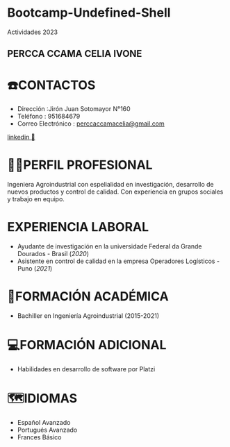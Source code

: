 # Bootcamp-Undefined-Shell
Actividades 2023
## PERCCA CCAMA CELIA IVONE

# ☎️CONTACTOS
- Dirección :Jirón Juan Sotomayor N°160
- Teléfono : 951684679
- Correo Electrónico : perccaccamacelia@gmail.com

[linkedin 💼](https://www.linkedin.com/in/celia-percca-ccama-a1362816a)

# 👩‍💼PERFIL PROFESIONAL
Ingeniera Agroindustrial con espelialidad en investigación, desarrollo de nuevos productos y control de calidad. Con experiencia en grupos sociales y trabajo en equipo.

# EXPERIENCIA LABORAL
- Ayudante de investigación en la universidade Federal da Grande Dourados - Brasil (*2020*) 
- Asistente en control de calidad en la empresa Operadores Logísticos - Puno (*2021*) 

# 📖FORMACIÓN ACADÉMICA
- Bachiller en Ingeniería Agroindustrial (2015-2021)

# 💻FORMACIÓN ADICIONAL
- Habilidades en desarrollo de software por Platzi

# 🗺️IDIOMAS
- Español Avanzado
- Portugués Avanzado
- Frances Básico

<!--
**celiaivone/celiaivone** is a ✨ _special_ ✨ repository because its `README.md` (this file) appears on your GitHub profile.

Here are some ideas to get you started:

- 🔭 I’m currently working on ...
- 🌱 I’m currently learning ...
- 👯 I’m looking to collaborate on ...
- 🤔 I’m looking for help with ...
- 💬 Ask me about ...
- 📫 How to reach me: ...
- 😄 Pronouns: ...
- ⚡ Fun fact: ...
-->
